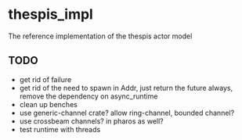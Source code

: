 # thespis_impl
The reference implementation of the thespis actor model


## TODO

- get rid of failure
- get rid of the need to spawn in Addr, just return the future always, remove the dependency on async_runtime
- clean up benches
- use generic-channel crate? allow ring-channel, bounded channel?
- use crossbeam channels? in pharos as well?
- test runtime with threads

